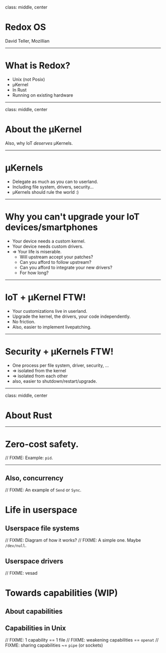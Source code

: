 class: middle, center

# Redox OS
David Teller, Mozillian

---

# What is Redox?

- Unix (not Posix)
- µKernel
- In Rust
- Running on existing hardware

---

class: middle, center

# About the µKernel

Also, why IoT *deserves* µKernels.

---

# µKernels

- Delegate as much as you can to userland.
- Including file system, drivers, security...
- µKernels should rule the world :)

---

# Why you can't upgrade your IoT devices/smartphones

- Your device needs a custom kernel.
- Your device needs custom drivers.
- => Your life is miserable.
  - Will upstream accept your patches?
  - Can you afford to follow upstream?
  - Can you afford to integrate your new drivers?
  - For how long?

---

# IoT + µKernel FTW!

- Your customizations live in userland.
- Upgrade the kernel, the drivers, your code independently.
- No friction.
- Also, easier to implement livepatching.

---

# Security + µKernels FTW!

- One process per file system, driver, security, ...
- => isolated from the kernel
- => isolated from each other
- also, easier to shutdown/restart/upgrade.

---

class: middle, center

# About Rust

---

# Zero-cost safety.

// FIXME: Example: `pid`.

---

## Also, concurrency

// FIXME: An example of `Send` or `Sync`.

# Life in userspace

## Userspace file systems

// FIXME: Diagram of how it works?
// FIXME: A simple one. Maybe `/dev/null`.

## Userspace drivers

// FIXME: vesad

# Towards capabilities (WIP)

## About capabilities

## Capabilities in Unix

// FIXME: 1 capability == 1 file
// FIXME: weakening capabilities == `openat`
// FIXME: sharing capabilities ~= `pipe` (or sockets)